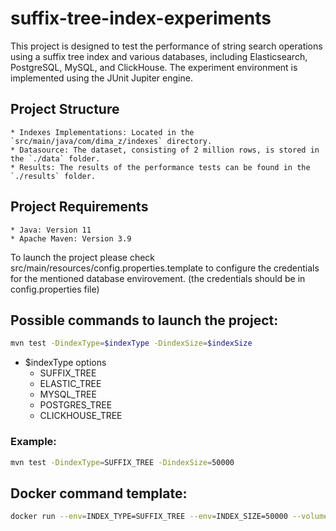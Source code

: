 # suffix-tree-index-experiments

This project is designed to test the performance of string search operations using a suffix tree index and various databases, including Elasticsearch, PostgreSQL, MySQL, and ClickHouse. The experiment environment is implemented using the JUnit Jupiter engine.

## Project Structure

    * Indexes Implementations: Located in the `src/main/java/com/dima_z/indexes` directory.
	* Datasource: The dataset, consisting of 2 million rows, is stored in the `./data` folder.
	* Results: The results of the performance tests can be found in the `./results` folder.

## Project Requirements

	* Java: Version 11
	* Apache Maven: Version 3.9

To launch the project please check src/main/resources/config.properties.template to configure the credentials for the mentioned database envirovement. (the credentials should be in config.properties file)

## Possible commands to launch the project:

```bash
mvn test -DindexType=$indexType -DindexSize=$indexSize
```

* $indexType options
	- SUFFIX_TREE
	- ELASTIC_TREE
	- MYSQL_TREE
	- POSTGRES_TREE
	- CLICKHOUSE_TREE

### Example:

```bash
mvn test -DindexType=SUFFIX_TREE -DindexSize=50000
```

## Docker command template:

```bash
docker run --env=INDEX_TYPE=SUFFIX_TREE --env=INDEX_SIZE=50000 --volume=./data:/suffix-tree-index-experiments/data --volume=./results:/suffix-tree-index-experiments/results --network=experiment-network suffix-tree-index-experiments
```
